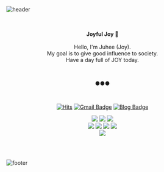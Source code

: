 ![header](https://capsule-render.vercel.app/api?type=wave&color=ffb6c1&height=200&section=header&fontSize=90)

<div align = "center">

<br><br>
<strong>Joyful Joy 🥳</strong><br><br>
Hello, I'm Juhee (Joy).<br>
My goal is to give good influence to society.<br>
Have a day full of JOY today.


<br>

●●●

<br>

[![Hits](https://hits.seeyoufarm.com/api/count/incr/badge.svg?url=https%3A%2F%2Fgithub.com%2Fchajuhui123&count_bg=%23FFD5D5&title_bg=%23FF7575&icon=&icon_color=%23E7E7E7&title=VISIT&edge_flat=false)](https://hits.seeyoufarm.com)
[![Gmail Badge](https://img.shields.io/badge/Gmail-d14836?style=flat-square&logo=Gmail&logoColor=white&link=mailto:jjuhee0913@gmail.com)](mailto:jjuhee0913@gmail.com)
[![Blog Badge](http://img.shields.io/badge/-Blog-green?style=flat-square&logo=Naver&link=https://blog.naver.com/chajuhui123)](https://blog.naver.com/chajuhui123)


<img src="https://img.shields.io/badge/Python-3776AB?style=flat-square&logo=Python&logoColor=white"/>
<img src="https://img.shields.io/badge/C-A8B9CC?style=flat-square&logo=C&logoColor=white"/>
<img src="https://img.shields.io/badge/HTML-E34F26?style=flat-square&logo=HTML5&logoColor=white"/><br>
<img src="https://img.shields.io/badge/CSS-1572B6?style=flat-square&logo=CSS3&logoColor=white"/>
<img src="https://img.shields.io/badge/JavaScript-F7DF1E?style=flat-square&logo=JavaScript&logoColor=white"/>
<img src="https://img.shields.io/badge/Django-092E20?style=flat-square&logo=Django&logoColor=white"/>
<img src="https://img.shields.io/badge/Arduino-00979D?style=flat-square&logo=Arduino&logoColor=white"/><br>
<img src="https://img.shields.io/badge/ReactNative-61DAFB?style=flat-square&logo=React&logoColor=white"/>

</div>

<br><br>

![footer](https://capsule-render.vercel.app/api?type=wave&color=83dcb7&height=200&section=footer&fontSize=90)





